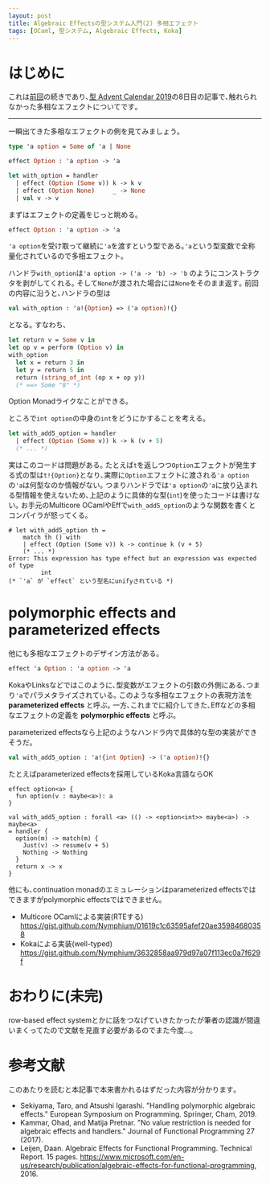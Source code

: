 ```yaml
---
layout: post
title: Algebraic Effectsの型システム入門(2) 多相エフェクト
tags: [OCaml, 型システム, Algebraic Effects, Koka]
---
```


# はじめに
これは[前回](https://qiita.com/Nymphium/items/6e9a8bb8d10b8ee145b3)の続きであり､[型 Advent Calendar 2019](https://qiita.com/advent-calendar/2019/type)の8日目の記事で､触れられなかった多相なエフェクトについてです｡

---

一瞬出てきた多相なエフェクトの例を見てみましょう｡

```ocaml
type 'a option = Some of 'a | None

effect Option : 'a option -> 'a

let with_option = handler
  | effect (Option (Some v)) k -> k v
  | effect (Option None)     _ -> None
  | val v -> v
```

まずはエフェクトの定義をじっと眺める｡

```ocaml
effect Option : 'a option -> 'a
```
`'a option`を受け取って継続に`'a`を渡すという型である｡`'a`という型変数で全称量化されているので多相エフェクト｡

ハンドラ`with_option`は`'a option -> ('a -> 'b) -> 'b` のようにコンストラクタを剥がしてくれる｡
そして`None`が渡された場合には`None`をそのまま返す｡
前回の内容に沿うと､ハンドラの型は

```ocaml
val with_option : 'a!{Option} => ('a option)!{}
```
となる｡
すなわち､

```ocaml
let return v = Some v in
let op v = perform (Option v) in
with_option
  let x = return 3 in
  let y = return 5 in
  return (string_of_int (op x + op y))
  (* ==> Some "8" *)
```
Option Monadライクなことができる｡

ところで`int option`の中身の`int`をどうにかすることを考える｡

```ocaml
let with_add5_option = handler
  | effect (Option (Some v)) k -> k (v + 5)
  (* ... *)
```
実はこのコードは問題がある｡
たとえば`t`を返しつつ`Option`エフェクトが発生する式の型は`t!{Option}`となり､実際に`Option`エフェクトに渡される`'a option`の`'a`は何型なのか情報がない｡
つまりハンドラでは`'a option`の`'a`に放り込まれる型情報を使えないため､上記のように具体的な型(`int`)を使ったコードは書けない｡
お手元のMulticore OCamlやEffで`with_add5_option`のような関数を書くとコンパイラが怒ってくる｡

```ocaml:4.06.1+multicoreに起こられる例
# let with_add5_option th =
    match th () with
    | effect (Option (Some v)) k -> continue k (v + 5)
    (* ... *)
Error: This expression has type effect but an expression was expected of type
         int
(* `'a` が `effect` という型名にunifyされている *)
```

# polymorphic effects and parameterized effects
他にも多相なエフェクトのデザイン方法がある｡

```ocaml
effect 'a Option : 'a option -> 'a
```
KokaやLinksなどではこのように､型変数がエフェクトの引数の外側にある､つまり`'a`でパラメタライズされている｡
このような多相なエフェクトの表現方法を **parameterized effects** と呼ぶ｡
一方､これまでに紹介してきた､Effなどの多相なエフェクトの定義を **polymorphic effects** と呼ぶ｡

parameterized effectsなら上記のようなハンドラ内で具体的な型の実装ができそうだ｡

```ocaml
val with_add5_option : 'a!{int Option} -> ('a option)!{}
```
たとえばparameterized effectsを採用しているKoka言語ならOK

```
effect option<a> {
  fun option(v : maybe<a>): a
}

val with_add5_option : forall <a> (() -> <option<int>> maybe<a>) -> maybe<a>
= handler {
  option(m) -> match(m) {
    Just(v) -> resume(v + 5)
    Nothing -> Nothing
  }
  return x -> x
}
```

他にも､continuation monadのエミュレーションはparameterized effectsではできますがpolymorphic effectsではできません｡

- Multicore OCamlによる実装(RTEする) https://gist.github.com/Nymphium/01619c1c63595afef20ae35984680358
- Kokaによる実装(well-typed) https://gist.github.com/Nymphium/3632858aa979d97a07f113ec0a7f629f

# おわりに(未完)
row-based effect systemとかに話をつなげていきたかったが筆者の認識が間違いまくってたので文献を見直す必要があるのでまた今度…｡

# 参考文献
このあたりを読むと本記事で本来書かれるはずだった内容が分かります｡

- Sekiyama, Taro, and Atsushi Igarashi. "Handling polymorphic algebraic effects." European Symposium on Programming. Springer, Cham, 2019.
- Kammar, Ohad, and Matija Pretnar. "No value restriction is needed for algebraic effects and handlers." Journal of Functional Programming 27 (2017).
- Leijen, Daan. Algebraic Effects for Functional Programming. Technical Report. 15 pages. https://www.microsoft.com/en-us/research/publication/algebraic-effects-for-functional-programming, 2016.
